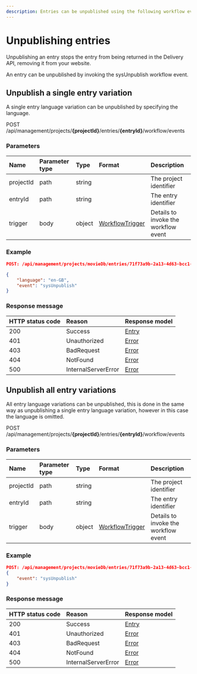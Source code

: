 ```yaml
---
description: Entries can be unpublished using the following workflow event invocation.
---
```

# Unpublishing entries

Unpublishing an entry stops the entry from being returned in the Delivery API, removing it from your website.

An entry can be unpublished by invoking the sysUnpublish workflow event.

## Unpublish a single entry variation

A single entry language variation can be unpublished by specifying the language.

<span class="label label--post">POST</span> /api/management/projects/**{projectId}**/entries/**{entryId}**/workflow/events

### Parameters

| Name | Parameter type | Type | Format | Description |
|:-|:-|:-|:-|:-|
| projectId | path | string |  | The project identifier |
| entryId   | path | string |  | The entry identifier |
| trigger | body | object | [WorkflowTrigger](/model/workflow-trigger.md) | Details to invoke the workflow event |

### Example

```json
POST: /api/management/projects/movieDb/entries/71f73a9b-2a13-4d63-bcc1-e8ee5047b01c/workflow/events

{
    "language": "en-GB",
    "event": "sysUnpublish"
}
```

### Response message

| HTTP status code | Reason | Response model |
|:-|:-|:-|
| 200 | Success | [Entry](/model/entry.md) |
| 401 | Unauthorized | [Error](/key-concepts/errors.md) |
| 403 | BadRequest | [Error](/key-concepts/errors.md) |
| 404 | NotFound | [Error](/key-concepts/errors.md) |
| 500 | InternalServerError | [Error](/key-concepts/errors.md) |

## Unpublish all entry variations

All entry language variations can be unpublished, this is done in the same way as unpublishing a single entry language variation, however in this case the language is omitted.

<span class="label label--post">POST</span> /api/management/projects/**{projectId}**/entries/**{entryId}**/workflow/events

### Parameters

| Name | Parameter type | Type | Format | Description |
|:-|:-|:-|:-|:-|
| projectId | path | string |  | The project identifier |
| entryId   | path | string |  | The entry identifier |
| trigger | body | object | [WorkflowTrigger](/model/workflow-trigger.md) | Details to invoke the workflow event |

### Example

```json
POST: /api/management/projects/movieDb/entries/71f73a9b-2a13-4d63-bcc1-e8ee5047b01c/workflow/events
{
    "event": "sysUnpublish"
}
```

### Response message

| HTTP status code | Reason | Response model |
|:-|:-|:-|
| 200 | Success | [Entry](/model/entry.md) |
| 401 | Unauthorized | [Error](/key-concepts/errors.md) |
| 403 | BadRequest | [Error](/key-concepts/errors.md) |
| 404 | NotFound | [Error](/key-concepts/errors.md) |
| 500 | InternalServerError | [Error](/key-concepts/errors.md) |